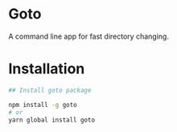 # Goto

A command line app for fast directory changing.

# Installation

```bash
## Install goto package

npm install -g goto
# or
yarn global install goto
```
